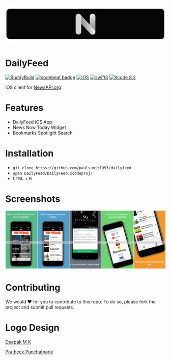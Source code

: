 <img src="/assets/logo.jpg">

# DailyFeed
[![BuddyBuild](https://dashboard.buddybuild.com/api/statusImage?appID=5866404b6eba5b01006b3d99&branch=master&build=latest)](https://dashboard.buddybuild.com/apps/5866404b6eba5b01006b3d99/build/latest?branch=master)
[![codebeat badge](https://codebeat.co/badges/04da4b78-253c-4cec-8ac9-04cfc7d26eb0)](https://codebeat.co/projects/github-com-paulsumit1993-dailyfeed)
[![iOS](https://img.shields.io/badge/platform-iOS-blue.svg?style=flat)](https://developer.apple.com/ios/)
[![swift3](https://img.shields.io/badge/swift3-compatible-brightgreen.svg?style=flat)](https://developer.apple.com/swift)
[![Xcode 8.2](https://img.shields.io/badge/Xcode-8.2-blue.svg?style=flat)](https://developer.apple.com/xcode)

iOS client for [NewsAPI.org](https://newsapi.org/)

# Features
- DailyFeed iOS App
- News Now Today Widget
- Bookmarks Spotlight Search

# Installation
- `git clone https://github.com/paulsumit1993/dailyfeed`
- `open DailyFeed/DailyFeed.xcodeproj/`
- <kbd>CTRL</kbd> + <kbd>R</kbd>

# Screenshots
<img src="/assets/screenshot.jpg">

# Contributing
We would ❤️ for you to contribute to this repo. To do so, please fork the project and submit pull requests.

# Logo Design

[Deepak M K](https://in.linkedin.com/in/deepak-mk-a5a62518)

[Pratheek Punchathody](https://in.linkedin.com/in/pratheek-punchathody-00452983)
